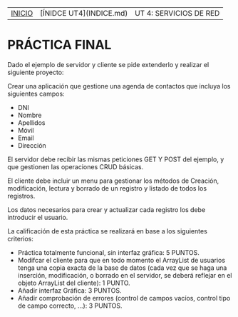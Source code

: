 <table width="100%">
<tr>
<td><a href="../README.md">INICIO</a></td>
<td>[ÍNIDCE UT4](INDICE.md)</td>
<td>UT 4: SERVICIOS DE RED</td>
</tr>
<table>

# PRÁCTICA FINAL
Dado el ejemplo de servidor y cliente se pide extenderlo y realizar el siguiente proyecto:

Crear una aplicación que gestione una agenda de contactos que incluya los siguientes campos:

* DNI
* Nombre
* Apellidos
* Móvil
* Email
* Dirección

El servidor debe recibir las mismas peticiones GET Y POST del ejemplo, y que gestionen las operaciones CRUD básicas. 

El cliente debe incluir un menu para gestionar los métodos de Creación, modificación, lectura y borrado de un registro y listado de todos los registros.

Los datos necesarios para crear y actualizar cada registro los debe introducir el usuario.

La calificación de esta práctica se realizará en base a los siguientes criterios:

* Práctica totalmente funcional, sin interfaz gráfica: 5 PUNTOS.
* Modifcar el cliente para que en todo momento el ArrayList de usuarios tenga una copia exacta de la base de datos (cada vez que se haga una inserción, modificación, o borrado en el servidor, se deberá reflejar en el objeto ArrayList del cliente): 1 PUNTO.
* Añadir interfaz Gráfica: 3 PUNTOS.
* Añadir comprobación de errores (control de campos vacíos, control tipo de campo correcto, ...): 3 PUNTOS.



